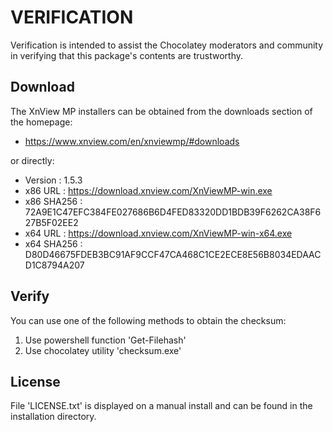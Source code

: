 # VERIFICATION
Verification is intended to assist the Chocolatey moderators and community in verifying that this package's contents are trustworthy.

## Download
The XnView MP installers can be obtained from the downloads section of 
the homepage:
- https://www.xnview.com/en/xnviewmp/#downloads

or directly:
- Version    : 1.5.3
- x86 URL    : https://download.xnview.com/XnViewMP-win.exe
- x86 SHA256 : 72A9E1C47EFC384FE027686B6D4FED83320DD1BDB39F6262CA38F627B5F02EE2
- x64 URL    : https://download.xnview.com/XnViewMP-win-x64.exe
- x64 SHA256 : D80D46675FDEB3BC91AF9CCF47CA468C1CE2ECE8E56B8034EDAACD1C8794A207


## Verify
You can use one of the following methods to obtain the checksum:
1. Use powershell function 'Get-Filehash'
2. Use chocolatey utility 'checksum.exe'


## License
File 'LICENSE.txt' is displayed on a manual install and can be found in
the installation directory.
